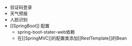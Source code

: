 - 验证码登录
- 天气预报
- 人脸识别
- [[SpringBoot]] 配置
	- spring-boot-stater-web依赖
	- 在[[SpringMVC]]的配置类添加[[RestTemplate]]的Bean